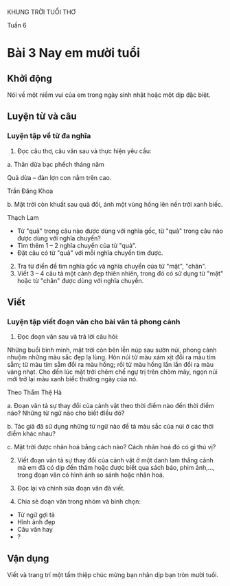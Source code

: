 KHUNG TRỜI TUỔI THƠ

Tuần 6

# Bài 3 Nay em mười tuổi

## Khởi động

Nói về một niềm vui của em trong ngày sinh nhật hoặc một dịp đặc biệt.

## Luyện từ và câu

### Luyện tập về từ đa nghĩa

1. Đọc câu thơ, câu văn sau và thực hiện yêu cầu:

a. Thân dừa bạc phếch tháng năm

Quả dừa – đàn lợn con nằm trên cao.

Trần Đăng Khoa


b. Mặt trời còn khuất sau quả đồi, ánh một vùng hồng lên nền trời xanh biếc.

Thạch Lam

- Từ "quả" trong câu nào được dùng với nghĩa gốc, từ "quả" trong câu nào được dùng với nghĩa chuyển?
- Tìm thêm 1 – 2 nghĩa chuyển của từ "quả".
- Đặt câu có từ "quả" với mỗi nghĩa chuyển tìm được.

2. Tra từ điển để tìm nghĩa gốc và nghĩa chuyển của từ "mặt", "chân".
3. Viết 3 – 4 câu tả một cảnh đẹp thiên nhiên, trong đó có sử dụng từ "mặt" hoặc từ "chân" được dùng với nghĩa chuyển.

## Viết

### Luyện tập viết đoạn văn cho bài văn tả phong cảnh

1. Đọc đoạn văn sau và trả lời câu hỏi:

Những buổi bình minh, mặt trời còn bên lễn núp sau sườn núi, phong cảnh nhuộm những màu sắc đẹp lạ lùng. Hòn núi từ màu xám xịt đổi ra màu tím sẫm; từ màu tím sẫm đổi ra màu hồng; rồi từ màu hồng lần lần đổi ra màu vàng nhạt. Cho đến lúc mặt trời chêm chế ngự trị trên chòm mây, ngọn núi mới trở lại màu xanh biếc thường ngày của nó.

Theo Thẩm Thệ Hà

a. Đoạn văn tả sự thay đổi của cảnh vật theo thời điểm nào đến thời điểm nào? Những từ ngữ nào cho biết điều đó?

b. Tác giả đã sử dụng những từ ngữ nào để tả màu sắc của núi ở các thời điểm khác nhau?

c. Mặt trời được nhân hoá bằng cách nào? Cách nhân hoá đó có gì thú vị?

2. Viết đoạn văn tả sự thay đổi của cảnh vật ở một danh lam thắng cảnh mà em đã có dịp đến thăm hoặc được biết qua sách báo, phim ảnh,..., trong đoạn văn có hình ảnh so sánh hoặc nhân hoá.


3. Đọc lại và chỉnh sửa đoạn văn đã viết.
4. Chia sẻ đoạn văn trong nhóm và bình chọn:

- Từ ngữ gợi tả
- Hình ảnh đẹp
- Câu văn hay
- ?

## Vận dụng

Viết và trang trí một tấm thiệp chúc mừng bạn nhân dịp bạn tròn mười tuổi.
